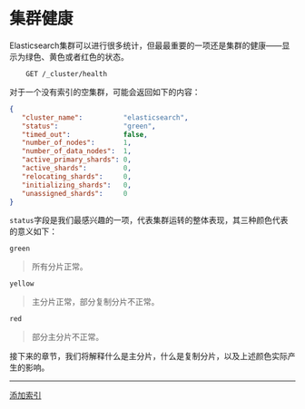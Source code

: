 集群健康
=========

Elasticsearch集群可以进行很多统计，但最最重要的一项还是集群的健康——显示为绿色、黄色或者红色的状态。

```shell
	GET /_cluster/health
```
对于一个没有索引的空集群，可能会返回如下的内容：

```json
{
   "cluster_name":          "elasticsearch",
   "status":                "green", 
   "timed_out":             false,
   "number_of_nodes":       1,
   "number_of_data_nodes":  1,
   "active_primary_shards": 0,
   "active_shards":         0,
   "relocating_shards":     0,
   "initializing_shards":   0,
   "unassigned_shards":     0
}
```

`status`字段是我们最感兴趣的一项，代表集群运转的整体表现，其三种颜色代表的意义如下：

`green`
> 所有分片正常。

`yellow`
> 主分片正常，部分复制分片不正常。

`red`
> 部分主分片不正常。

接下来的章节，我们将解释什么是主分片，什么是复制分片，以及上述颜色实际产生的影响。


--------------------------------------------------------------------------------

[添加索引](add-an-index.md)
